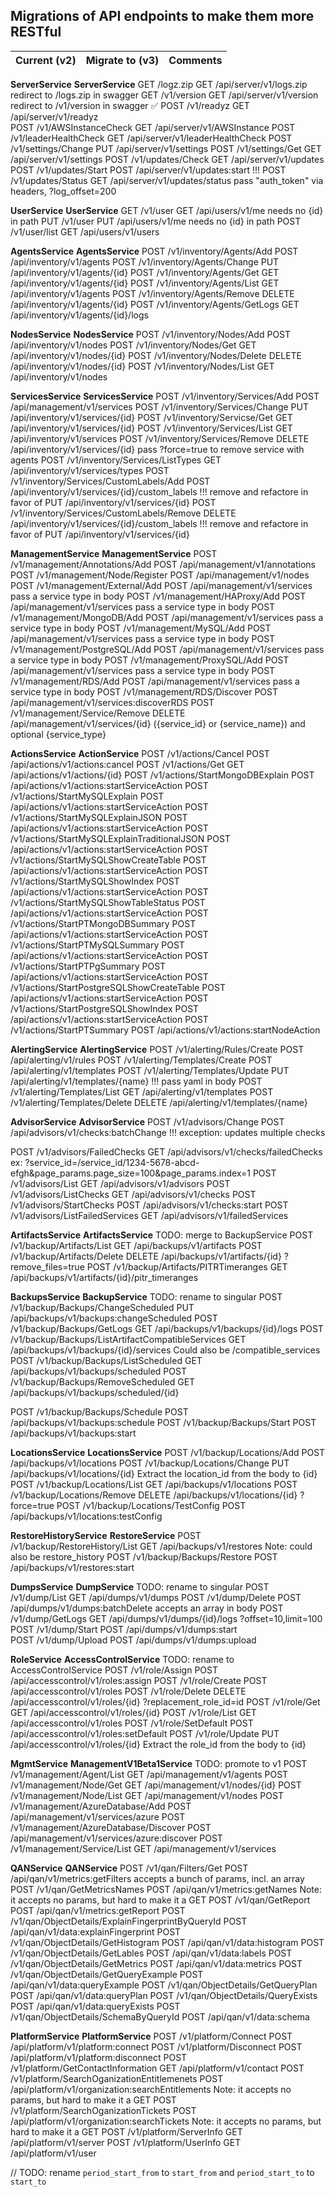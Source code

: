 ## Migrations of API endpoints to make them more RESTful

| Current (v2)                                    | Migrate to (v3)                              | Comments                        |
| ----------------------------------------------- | -------------------------------------------- | ------------------------------- |

**ServerService**                                   **ServerService**
GET /logz.zip                                       GET /api/server/v1/logs.zip                    redirect to /logs.zip in swagger
GET /v1/version                                     GET /api/server/v1/version                     redirect to /v1/version in swagger ✅
POST /v1/readyz                                     GET /api/server/v1/readyz   
POST /v1/AWSInstanceCheck                           GET /api/server/v1/AWSInstance
POST /v1/leaderHealthCheck                          GET /api/server/v1/leaderHealthCheck
POST /v1/settings/Change                            PUT /api/server/v1/settings
POST /v1/settings/Get                               GET /api/server/v1/settings
POST /v1/updates/Check                              GET /api/server/v1/updates
POST /v1/updates/Start                              POST /api/server/v1/updates:start              !!!
POST /v1/updates/Status                             GET /api/server/v1/updates/status              pass "auth_token" via headers, ?log_offset=200

**UserService**                                     **UserService**
GET /v1/user                                        GET /api/users/v1/me                           needs no {id} in path
PUT /v1/user                                        PUT /api/users/v1/me                           needs no {id} in path
POST /v1/user/list                                  GET /api/users/v1/users

**AgentsService**                                   **AgentsService**
POST /v1/inventory/Agents/Add                       POST /api/inventory/v1/agents
POST /v1/inventory/Agents/Change                    PUT /api/inventory/v1/agents/{id}
POST /v1/inventory/Agents/Get                       GET /api/inventory/v1/agents/{id}
POST /v1/inventory/Agents/List                      GET /api/inventory/v1/agents
POST /v1/inventory/Agents/Remove                    DELETE /api/inventory/v1/agents/{id}
POST /v1/inventory/Agents/GetLogs                   GET /api/inventory/v1/agents/{id}/logs            

**NodesService**                                   **NodesService**
POST /v1/inventory/Nodes/Add                        POST /api/inventory/v1/nodes
POST /v1/inventory/Nodes/Get                        GET /api/inventory/v1/nodes/{id}
POST /v1/inventory/Nodes/Delete                     DELETE /api/inventory/v1/nodes/{id}
POST /v1/inventory/Nodes/List                       GET /api/inventory/v1/nodes

**ServicesService**                                 **ServicesService**
POST /v1/inventory/Services/Add                     POST /api/management/v1/services
POST /v1/inventory/Services/Change                  PUT /api/inventory/v1/services/{id}
POST /v1/inventory/Servicse/Get                     GET /api/inventory/v1/services/{id}
POST /v1/inventory/Services/List                    GET /api/inventory/v1/services
POST /v1/inventory/Services/Remove                  DELETE /api/inventory/v1/services/{id}            pass ?force=true to remove service with agents
POST /v1/inventory/Services/ListTypes               GET /api/inventory/v1/services/types
POST /v1/inventory/Services/CustomLabels/Add        POST /api/inventory/v1/services/{id}/custom_labels !!! remove and refactore in favor of PUT /api/inventory/v1/services/{id}
POST /v1/inventory/Services/CustomLabels/Remove     DELETE /api/inventory/v1/services/{id}/custom_labels !!! remove and refactore in favor of PUT /api/inventory/v1/services/{id}

**ManagementService**                               **ManagementService**
POST /v1/management/Annotations/Add                 POST /api/management/v1/annotations
POST /v1/management/Node/Register                   POST /api/management/v1/nodes
POST /v1/management/External/Add                    POST /api/management/v1/services                  pass a service type in body
POST /v1/management/HAProxy/Add                     POST /api/management/v1/services                  pass a service type in body
POST /v1/management/MongoDB/Add                     POST /api/management/v1/services                  pass a service type in body
POST /v1/management/MySQL/Add                       POST /api/management/v1/services                  pass a service type in body
POST /v1/management/PostgreSQL/Add                  POST /api/management/v1/services                  pass a service type in body
POST /v1/management/ProxySQL/Add                    POST /api/management/v1/services                  pass a service type in body
POST /v1/management/RDS/Add                         POST /api/management/v1/services                  pass a service type in body
POST /v1/management/RDS/Discover                    POST /api/management/v1/services:discoverRDS
POST /v1/management/Service/Remove                  DELETE /api/management/v1/services/{id}           ({service_id} or {service_name}) and optional {service_type}
<!-- POST /v1/management/Service/Remove             DELETE /api/management/v1/services/{id}           {service_id_or_name} and optional {service_type} -->

**ActionsService**                                  **ActionService**
POST /v1/actions/Cancel                             POST /api/actions/v1/actions:cancel
POST /v1/actions/Get                                GET /api/actions/v1/actions/{id}
POST /v1/actions/StartMongoDBExplain                POST /api/actions/v1/actions:startServiceAction
POST /v1/actions/StartMySQLExplain                  POST /api/actions/v1/actions:startServiceAction
POST /v1/actions/StartMySQLExplainJSON              POST /api/actions/v1/actions:startServiceAction
POST /v1/actions/StartMySQLExplainTraditionalJSON   POST /api/actions/v1/actions:startServiceAction
POST /v1/actions/StartMySQLShowCreateTable          POST /api/actions/v1/actions:startServiceAction
POST /v1/actions/StartMySQLShowIndex                POST /api/actions/v1/actions:startServiceAction
POST /v1/actions/StartMySQLShowTableStatus          POST /api/actions/v1/actions:startServiceAction
POST /v1/actions/StartPTMongoDBSummary              POST /api/actions/v1/actions:startServiceAction
POST /v1/actions/StartPTMySQLSummary                POST /api/actions/v1/actions:startServiceAction
POST /v1/actions/StartPTPgSummary                   POST /api/actions/v1/actions:startServiceAction
POST /v1/actions/StartPostgreSQLShowCreateTable     POST /api/actions/v1/actions:startServiceAction
POST /v1/actions/StartPostgreSQLShowIndex           POST /api/actions/v1/actions:startServiceAction
POST /v1/actions/StartPTSummary                     POST /api/actions/v1/actions:startNodeAction

**AlertingService**                                 **AlertingService**
POST /v1/alerting/Rules/Create                      POST /api/alerting/v1/rules
POST /v1/alerting/Templates/Create                  POST /api/alerting/v1/templates
POST /v1/alerting/Templates/Update                  PUT /api/alerting/v1/templates/{name}            !!! pass yaml in body
POST /v1/alerting/Templates/List                    GET /api/alerting/v1/templates
POST /v1/alerting/Templates/Delete                  DELETE /api/alerting/v1/templates/{name}

**AdvisorService**                                 **AdvisorService**
POST /v1/advisors/Change                            POST /api/advisors/v1/checks:batchChange         !!! exception: updates multiple checks
<!-- POST /v1/advisors/FailedChecks                 POST /api/advisors/v1/checks:failedChecks        !!! try to implement as a GET request, see below -->
POST /v1/advisors/FailedChecks                      GET /api/advisors/v1/checks/failedChecks         ex: ?service_id=/service_id/1234-5678-abcd-efgh&page_params.page_size=100&page_params.index=1
POST /v1/advisors/List                              GET /api/advisors/v1/advisors
POST /v1/advisors/ListChecks                        GET /api/advisors/v1/checks
POST /v1/advisors/StartChecks                       POST /api/advisors/v1/checks:start
POST /v1/advisors/ListFailedServices                GET /api/advisors/v1/failedServices

**ArtifactsService**                                **ArtifactsService**                              TODO: merge to BackupService
POST /v1/backup/Artifacts/List                      GET /api/backups/v1/artifacts
POST /v1/backup/Artifacts/Delete                    DELETE /api/backups/v1/artifacts/{id}             ?remove_files=true
POST /v1/backup/Artifacts/PITRTimeranges            GET /api/backups/v1/artifacts/{id}/pitr_timeranges

**BackupsService**                                  **BackupService**                                 TODO: rename to singular
POST /v1/backup/Backups/ChangeScheduled             PUT /api/backups/v1/backups:changeScheduled
POST /v1/backup/Backups/GetLogs                     GET /api/backups/v1/backups/{id}/logs
POST /v1/backup/Backups/ListArtifactCompatibleServices GET /api/backups/v1/backups/{id}/services      Could also be /compatible_services
POST /v1/backup/Backups/ListScheduled               GET /api/backups/v1/backups/scheduled
POST /v1/backup/Backups/RemoveScheduled             GET /api/backups/v1/backups/scheduled/{id}
<!-- POST /v1/backup/Backups/Restore                                                                  Moved to RestoreService -->
POST /v1/backup/Backups/Schedule                    POST /api/backups/v1/backups:schedule
POST /v1/backup/Backups/Start                       POST /api/backups/v1/backups:start

**LocationsService**                                **LocationsService**
POST /v1/backup/Locations/Add                       POST /api/backups/v1/locations
POST /v1/backup/Locations/Change                    PUT /api/backups/v1/locations/{id}                Extract the location_id from the body to {id}
POST /v1/backup/Locations/List                      GET /api/backups/v1/locations
POST /v1/backup/Locations/Remove                    DELETE /api/backups/v1/locations/{id}             ?force=true
POST /v1/backup/Locations/TestConfig                POST /api/backups/v1/locations:testConfig

**RestoreHistoryService**                           **RestoreService**
POST /v1/backup/RestoreHistory/List                 GET /api/backups/v1/restores                      Note: could also be restore_history
POST /v1/backup/Backups/Restore                     POST /api/backups/v1/restores:start

**DumpsService**                                    **DumpService**                                   TODO: rename to singular
POST /v1/dump/List                                  GET /api/dumps/v1/dumps
POST /v1/dump/Delete                                POST /api/dumps/v1/dumps:batchDelete              accepts an array in body
POST /v1/dump/GetLogs                               GET /api/dumps/v1/dumps/{id}/logs                 ?offset=10,limit=100
POST /v1/dump/Start                                 POST /api/dumps/v1/dumps:start                          
POST /v1/dump/Upload                                POST /api/dumps/v1/dumps:upload

**RoleService**                                     **AccessControlService**                          TODO: rename to AccessControlService
POST /v1/role/Assign                                POST /api/accesscontrol/v1/roles:assign
POST /v1/role/Create                                POST /api/accesscontrol/v1/roles
POST /v1/role/Delete                                DELETE /api/accesscontrol/v1/roles/{id}           ?replacement_role_id=id
POST /v1/role/Get                                   GET /api/accesscontrol/v1/roles/{id}
POST /v1/role/List                                  GET /api/accesscontrol/v1/roles
POST /v1/role/SetDefault                            POST /api/accesscontrol/v1/roles:setDefault
POST /v1/role/Update                                PUT /api/accesscontrol/v1/roles/{id}              Extract the role_id from the body to {id}

**MgmtService**                                     **ManagementV1Beta1Service**                      TODO: promote to v1
POST /v1/management/Agent/List                      GET /api/management/v1/agents
POST /v1/management/Node/Get                        GET /api/management/v1/nodes/{id}
POST /v1/management/Node/List                       GET /api/management/v1/nodes
POST /v1/management/AzureDatabase/Add               POST /api/management/v1/services/azure
POST /v1/management/AzureDatabase/Discover          POST /api/management/v1/services/azure:discover
POST /v1/management/Service/List                    GET /api/management/v1/services

**QANService**                                      **QANService**
POST /v1/qan/Filters/Get                            POST /api/qan/v1/metrics:getFilters               accepts a bunch of params, incl. an array
POST /v1/qan/GetMetricsNames                        POST /api/qan/v1/metrics:getNames                 Note: it accepts no params, but hard to make it a GET
POST /v1/qan/GetReport                              POST /api/qan/v1/metrics:getReport
POST /v1/qan/ObjectDetails/ExplainFingerprintByQueryId POST /api/qan/v1/data:explainFingerprint
POST /v1/qan/ObjectDetails/GetHistogram             POST /api/qan/v1/data:histogram
POST /v1/qan/ObjectDetails/GetLables                POST /api/qan/v1/data:labels
POST /v1/qan/ObjectDetails/GetMetrics               POST /api/qan/v1/data:metrics
POST /v1/qan/ObjectDetails/GetQueryExample          POST /api/qan/v1/data:queryExample
POST /v1/qan/ObjectDetails/GetQueryPlan             POST /api/qan/v1/data:queryPlan
POST /v1/qan/ObjectDetails/QueryExists              POST /api/qan/v1/data:queryExists
POST /v1/qan/ObjectDetails/SchemaByQueryId          POST /api/qan/v1/data:schema

**PlatformService**                                 **PlatformService**
POST /v1/platform/Connect                           POST /api/platform/v1/platform:connect
POST /v1/platform/Disconnect                        POST /api/platform/v1/platform:disconnect
POST /v1/platform/GetContactInformation             GET /api/platform/v1/contact
POST /v1/platform/SearchOganizationEntitlemenets    POST /api/platform/v1/organization:searchEntitlements   Note: it accepts no params, but hard to make it a GET
POST /v1/platform/SearchOganizationTickets          POST /api/platform/v1/organization:searchTickets        Note: it accepts no params, but hard to make it a GET
POST /v1/platform/ServerInfo                        GET /api/platform/v1/server
POST /v1/platform/UserInfo                          GET /api/platform/v1/user

// TODO: rename `period_start_from` to `start_from` and `period_start_to` to `start_to`

